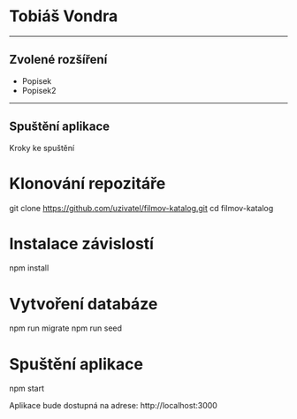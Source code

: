 # Tobiáš Vondra
---
## Zvolené rozšíření
- Popisek
- Popisek2
---
## Spuštění aplikace

Kroky ke spuštění 

# Klonování repozitáře
git clone https://github.com/uzivatel/filmov-katalog.git
cd filmov-katalog

# Instalace závislostí
npm install

# Vytvoření databáze
npm run migrate
npm run seed

# Spuštění aplikace
npm start

Aplikace bude dostupná na adrese: http://localhost:3000